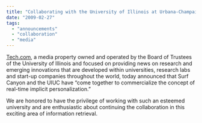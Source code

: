```yaml
---
title: "Collaborating with the University of Illinois at Urbana-Champaign"
date: "2009-02-27"
tags: 
  - "announcements"
  - "collaboration"
  - "media"
---
```


[Tech.com](http://www.tech.com/?p=135), a media property owned and operated by the Board of Trustees of the University of Illinois and focused on providing news on research and emerging innovations that are developed within universities, research labs and start-up companies throughout the world, today announced that Surf Canyon and the UIUC have “come together to commercialize the concept of real-time implicit personalization.”

We are honored to have the privilege of working with such an esteemed university and are enthusiastic about continuing the collaboration in this exciting area of information retrieval.
